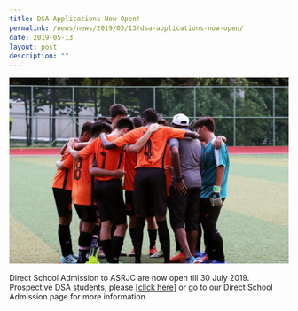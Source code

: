 ```yaml
---
title: DSA Applications Now Open!
permalink: /news/news/2019/05/13/dsa-applications-now-open/
date: 2019-05-13
layout: post
description: ""
---
```

![](/images/DSA-1024x682.jpg)

Direct School Admission to ASRJC are now open till 30 July 2019. Prospective DSA students, please [[click here]](/joining-asrjc/direct-school-admission/) or go to our Direct School Admission page for more information.